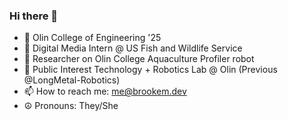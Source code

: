 ### Hi there 👋

- 🔭 Olin College of Engineering '25
- 🌱 Digital Media Intern @ US Fish and Wildlife Service
- 🌱 Researcher on Olin College Aquaculture Profiler robot
- 💬 Public Interest Technology + Robotics Lab @ Olin (Previous @LongMetal-Robotics)
- 📫 How to reach me: me@brookem.dev
- ☮ Pronouns: They/She
